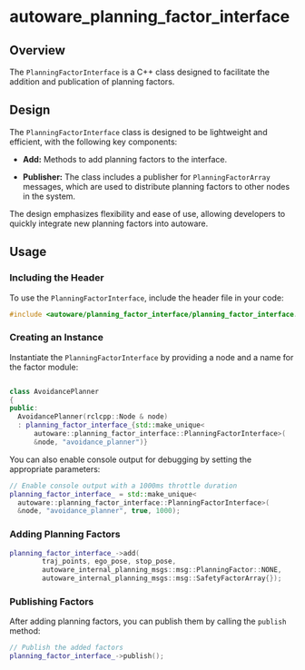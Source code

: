 # autoware_planning_factor_interface

## Overview

The `PlanningFactorInterface` is a C++ class designed to facilitate the addition and publication of planning factors.

## Design

The `PlanningFactorInterface` class is designed to be lightweight and efficient, with the following key components:

- **Add:** Methods to add planning factors to the interface.

- **Publisher:** The class includes a publisher for `PlanningFactorArray` messages, which are used to distribute planning factors to other nodes in the system.

The design emphasizes flexibility and ease of use, allowing developers to quickly integrate new planning factors into autoware.

## Usage

### Including the Header

To use the `PlanningFactorInterface`, include the header file in your code:

```cpp
#include <autoware/planning_factor_interface/planning_factor_interface.hpp>
```

### Creating an Instance

Instantiate the `PlanningFactorInterface` by providing a node and a name for the factor module:

```cpp

class AvoidancePlanner
{
public:
  AvoidancePlanner(rclcpp::Node & node)
  : planning_factor_interface_{std::make_unique<
      autoware::planning_factor_interface::PlanningFactorInterface>(
      &node, "avoidance_planner")}
```

You can also enable console output for debugging by setting the appropriate parameters:

```cpp
// Enable console output with a 1000ms throttle duration
planning_factor_interface_ = std::make_unique<
  autoware::planning_factor_interface::PlanningFactorInterface>(
  &node, "avoidance_planner", true, 1000);
```

### Adding Planning Factors

```cpp
planning_factor_interface_->add(
        traj_points, ego_pose, stop_pose,
        autoware_internal_planning_msgs::msg::PlanningFactor::NONE,
        autoware_internal_planning_msgs::msg::SafetyFactorArray{});
```

### Publishing Factors

After adding planning factors, you can publish them by calling the `publish` method:

```cpp
// Publish the added factors
planning_factor_interface_->publish();
```
